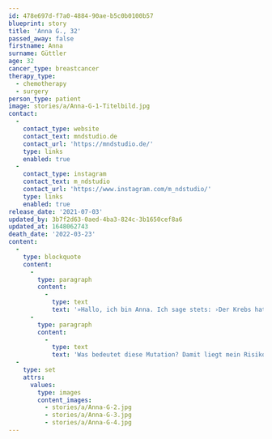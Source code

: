 ```yaml
---
id: 478e697d-f7a0-4884-90ae-b5c0b0100b57
blueprint: story
title: 'Anna G., 32'
passed_away: false
firstname: Anna
surname: Güttler
age: 32
cancer_type: breastcancer
therapy_type:
  - chemotherapy
  - surgery
person_type: patient
image: stories/a/Anna-G-1-Titelbild.jpg
contact:
  -
    contact_type: website
    contact_text: mndstudio.de
    contact_url: 'https://mndstudio.de/'
    type: links
    enabled: true
  -
    contact_type: instagram
    contact_text: m_ndstudio
    contact_url: 'https://www.instagram.com/m_ndstudio/'
    type: links
    enabled: true
release_date: '2021-07-03'
updated_by: 3b7f2d63-0aed-4ba3-824c-3b1650cef8a6
updated_at: 1648062743
death_date: '2022-03-23'
content:
  -
    type: blockquote
    content:
      -
        type: paragraph
        content:
          -
            type: text
            text: '»Hallo, ich bin Anna. Ich sage stets: ›Der Krebs hat mir viel genommen, aber mehr noch geschenkt.‹ 2017 erhielt ich meine Erstdiagnose mit 28 Jahren: Triple negativer Brustkrebs und BRCA1-Genmutation-Trägerin.'
      -
        type: paragraph
        content:
          -
            type: text
            text: 'Was bedeutet diese Mutation? Damit liegt mein Risiko an Brustkrebs zu erkranken bei 90% – bei Frauen ohne Genmutation liegt das Risiko bei ca. 13%. Ein Schock, keine Frage, aber für mich der Stein, der alles ins Rollen brachte. Es war der Auslöser für meine Reise zu mir selbst: Wer bin ich, was will im Leben wirklich und warum bin ich hier auf dieser Welt? Nach meiner Behandlung, schloss ich eine Weiterbildung zum Health Coach und Mentaltrainerin ab. Heute möchte ich Menschen mit Krebs auf ihrem Weg der Genesung begleiten und ihre Resilienz trainieren. Mein Motto: Mental gestärkt durch den Krebs. Vier Monate Selbstständigkeit und dann der zweite Schock: Im März 2021 erhielt ich meine zweite Brustkrebsdiagnose. Obwohl ich wusste, was auf mich zukommt oder vielleicht gerade deswegen, stand und stehe ich vor ganz anderen mentalen und körperlichen Herausforderungen. Doch ich gebe nicht auf und habe noch viel zu lernen. Ich gehe weiter meinen Weg, nehme die vermeintlichen Umwege als Stationen auf meiner Reise wahr und habe am Horizont immer meine Vision im Blick: Einklang zwischen meinem Körper und Geist finden, das Thema ›Krebs‹ in der Gesellschaft enttabuisieren und proaktiv aufklären. Wer ist auch auf der Reise? Lass uns zusammen ein Stück des Weges gehen …«'
  -
    type: set
    attrs:
      values:
        type: images
        content_images:
          - stories/a/Anna-G-2.jpg
          - stories/a/Anna-G-3.jpg
          - stories/a/Anna-G-4.jpg
---
```

